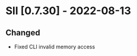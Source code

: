 # Sll [0.7.30] - 2022-08-13

## Changed

- Fixed CLI invalid memory access

[0.7.29]: https://github.com/sl-lang/sll/compare/sll-v0.7.29...sll-v0.7.30
